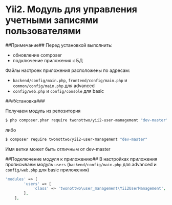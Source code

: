 Yii2. Модуль для управления учетными записями пользователями
============

##Примечание##
Перед установкой выполнить:
- обновление composer
- подключение приложения к БД

Файлы настроек приложения расположены по адресам:
- `backend/config/main.php`, `frontend/config/main.php` и `common/config/main.php` для advanced
- `config/web.php` и `config/console` для basic

###Установка###

Получаем модуль из репозитория
```bash
$ php composer.phar require twonottwo/yii2-user-management "dev-master"
```
либо
```bash
$ composer require twonottwo/yii2-user-management "dev-master"
```
Имя ветки может быть отличным от dev-master

##Подключение модуля к приложению##
В настройках приложения прописываем модуль `users` (`backend/config/main.php` для advanced и `config/web.php` для basic приложения)

```php
'modules' => [
        'users' => [
            'class' => 'twonottwo\user_management\Yii2UserManagement',
        ],
    ],
```
